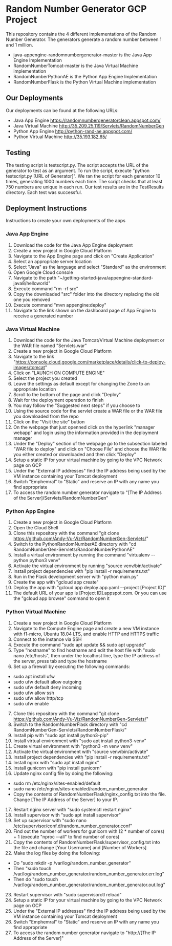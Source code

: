# Random Number Generator GCP Project
This repository contains the 4 different implementations of the Random Number Generator. The generators generate a random number between 1 and 1 million.
* java-appengine-randomnumbergenerator-master is the Java App Engine Implementation 
* RandomNumberTomcat-master is the Java Virtual Machine implementation
* RandomNumberPythonAE is the Python App Engine Implementation 
* RandomNumberFlask is the Python Virtual Machine implementation

## Our Deployments
Our deployments can be found at the following URLs:
* Java App Engine https://randomnumbergeneratorclean.appspot.com/
* Java Virtual Machine http://35.209.25.119/Servlets/RandomNumberGen
* Python App Engine http://python-rand-ae.appspot.com/
* Python Virtual Machine http://35.193.182.65/

## Testing
The testing script is testscript.py. The script accepts the URL of the generator to test as an argument. To run the script, execute "python testscript.py [URL of Generator]". We ran the script for each generator 10 times, generating 1000 numbers each time. The script checks that at least 750 numbers are unique in each run. Our test results are in the TestResults directory. Each test was successful.

## Deployment Instructions
Instructions to create your own deployments of the apps
### Java App Engine
1. Download the code for the Java App Engine deployment
2. Create a new project in Google Cloud Platform
3. Navigate to the App Engine page and click on "Create Application"
4. Select an appropriate server location
5. Select "Java" as the language and select "Standard" as the environment
6. Open Google Cloud console
7. Navigate to the path "~/getting-started-java/appengine-standard-java8/helloworld"
8. Execute command "rm -rf src"
9. Copy the downloaded "src" folder into the directory replacing the old one you removed
10. Execute command "mvn appengine:deploy"
11. Navigate to the link shown on the dashboard page of App Engine to receive a generated number

### Java Virtual Machine
1. Download the code for the Java Tomcat/Virtual Machine deployment or the WAR file named "Servlets.war"
2. Create a new project in Google Cloud Platform
3. Navigate to the link "https://console.cloud.google.com/marketplace/details/click-to-deploy-images/tomcat"
4. Click on "LAUNCH ON COMPUTE ENGINE"
5. Select the project you created
6. Leave the settings as default except for changing the Zone to an appropriate location
7. Scroll to the bottom of the page and click "Deploy"
8. Wait for the deployment operation to finish
9. You may follow the "Suggested next steps" if you choose to
10. Using the source code for the servlet create a WAR file or the WAR file you downloaded from the repo
11. Click on the "Visit the site" button
12. On the webpage that just openned click on the hyperlink "manager webapp" and login using the information provided in the deployment manager
13. Under the "Deploy" section of the webpage go to the subsection labeled "WAR file to deploy" and click on "Choose File" and choose the WAR file you either created or downloaded and then click "Deploy"
14. Setup a static IP for your virtual machine by going to the VPC Network page on GCP
15. Under the "External IP addresses" find the IP address being used by the VM instance containing your Tomcat deployment
16. Switch "Emphemral" to "Static" and reserve an IP with any name you find appropriate
17. To access the random number generator navigate to "[The IP Address of the Server]/Servlets/RandomNumberGen"

### Python App Engine
1. Create a new project in Google Cloud Platform
2. Open the Cloud Shell
3. Clone this repository with the command "git clone https://github.com/Andy-Vu-Viz/RandomNumberGen-Servlets/"
4. Switch to the PythonRandomNumberAE directory with "cd RandomNumberGen-Servlets/RandomNumberPythonAE"
5. Install a virtual environment by running the command "virtualenv --python python3 venv"
6. Activate the virtual environment by running "source venv/bin/activate"
7. Install project dependencies with "pip install -r requirements.txt"
8. Run in the Flask development server with "python main.py"
9. Create the app with "gcloud app create"
10. Deploy the app with "gcloud app deploy app.yaml --project [Project ID]"
11. The default URL of your app is [Project ID].appspot.com. Or you can use the "gcloud app browse" command to open it

### Python Virtual Machine
1. Create a new project in Google Cloud Platform
2. Navigate to the Compute Engine page and create a new VM instance with f1-micro, Ubuntu 18.04 LTS, and enable HTTP and HTTPS traffic
3. Connect to the instance via SSH
4. Execute the command "sudo apt update && sudo apt upgrade"
5. Type "hostname" to find hostname and edit the host file with "sudo nano /etc/hosts", then under the localhost line, type the IP address of the server, press tab and type the hostname
6. Set up a firewall by executing the following commands:
* sudo apt install ufw
* sudo ufw default allow outgoing
* sudo ufw default deny incoming
* sudo ufw allow ssh
* sudo ufw allow http/tcp
* sudo ufw enable
7. Clone this repository with the command "git clone https://github.com/Andy-Vu-Viz/RandomNumberGen-Servlets/"
8. Switch to the RandomNumberFlask directory with "cd RandomNumberGen-Servlets/RandomNumberFlask/"
9. Install pip with "sudo apt install python3-pip"
10. Install virtual environment with "sudo apt install python3-venv"
11. Create virtual environment with "python3 -m venv venv"
12. Activate the virtual environment with "source venv/bin/activate"
13. Install project dependencies with "pip install -r requirements.txt"
14. Install nginx with "sudo apt install nginx"
15. Install gunicorn with "pip install gunicorn"
16. Update nginx config file by doing the following: 
* sudo rm /etc/nginx/sites-enabled/default
* sudo nano /etc/nginx/sites-enabled/random_number_generator
* Copy the contents of RandomNumberFlask/nginx_config.txt into the file. Change [The IP Address of the Server] to your IP.
17. Restart nginx server with "sudo systemctl restart nginx"
18. Install supervisor with "sudo apt install supervisor"
19. Set up supervisor with "sudo nano /etc/supervisor/conf.d/random_number_generator.conf"
20. Find out the number of workers for gunicorn with (2 * number of cores) + 1 (execute "nproc --all" to find number of cores)
21. Copy the contents of RandomNumberFlask/supervisor_config.txt into the file and change [Your Username] and [Number of Workers]
22. Make the log files by doing the following:
* Do "sudo mkdir -p /var/log/random_number_generator"
* Then "sudo touch /var/log/random_number_generator/random_number_generator.err.log"
* Then do "sudo touch /var/log/random_number_generator/random_number_generator.out.log"
23. Restart supervisor with "sudo supervisorctl reload"
24. Setup a static IP for your virtual machine by going to the VPC Network page on GCP
25. Under the "External IP addresses" find the IP address being used by the VM instance containing your Tomcat deployment
26. Switch "Emphemral" to "Static" and reserve an IP with any name you find appropriate
27. To access the random number generator navigate to "http://[The IP Address of the Server]"
